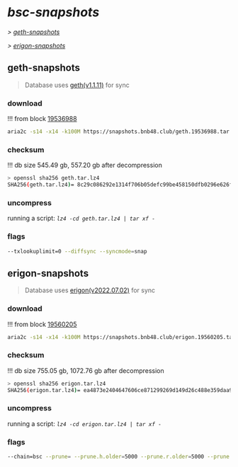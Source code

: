 # *bsc-snapshots*


*\> [geth-snapshots](#geth-snapshots)*

*\> [erigon-snapshots](#erigon-snapshots)*


## geth-snapshots


> Database uses [geth(v1.1.11)](https://github.com/bnb-chain/bsc/releases/tag/v1.1.11) for sync


### download

<!-- begin_geth -->

!!! from block [19536988](https://bscscan.com/block/19536988)
```bash
aria2c -s14 -x14 -k100M https://snapshots.bnb48.club/geth.19536988.tar.lz4 -o geth.tar.lz4
```


### checksum


!!! db size 545.49 gb, 557.20 gb after decompression
```bash
> openssl sha256 geth.tar.lz4
SHA256(geth.tar.lz4)= 8c29c086292e1314f706b05defc99be458150dfb0296e626ffbe5b76d67b6589
```

<!-- end_geth -->

### uncompress


running a script: _`lz4 -cd geth.tar.lz4 | tar xf -`_


### flags


```bash
--txlookuplimit=0 --diffsync --syncmode=snap
```


## erigon-snapshots


> Database uses [erigon(v2022.07.02)](https://github.com/ledgerwatch/erigon/releases/tag/v2022.07.02) for sync


### download

<!-- begin_erigon -->

!!! from block [19560205](https://bscscan.com/block/19560205)
```bash
aria2c -s14 -x14 -k100M https://snapshots.bnb48.club/erigon.19560205.tar.lz4 -o erigon.tar.lz4
```


### checksum


!!! db size 755.05 gb, 1072.76 gb after decompression
```bash
> openssl sha256 erigon.tar.lz4
SHA256(erigon.tar.lz4)= ea4873e2404647606ce871299269d149d26c488e359daa91a0431229ace29fdd
```

<!-- end_erigon -->

### uncompress


running a script: _`lz4 -cd erigon.tar.lz4 | tar xf -`_


### flags


```bash
--chain=bsc --prune= --prune.h.older=5000 --prune.r.older=5000 --prune.t.older=5000 --prune.c.older=5000 --db.pagesize=16k
```
